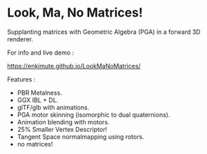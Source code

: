 # Look, Ma, No Matrices!
Supplanting matrices with Geometric Algebra (PGA) in a forward 3D renderer.

For info and live demo :

https://enkimute.github.io/LookMaNoMatrices/

Features :

* PBR Metalness.
* GGX IBL + DL.
* glTF/glb with animations.
* PGA motor skinning (isomorphic to dual quaternions).
* Animation blending with motors.
* 25% Smaller Vertex Descriptor!
* Tangent Space normalmapping using rotors.
* no matrices!
